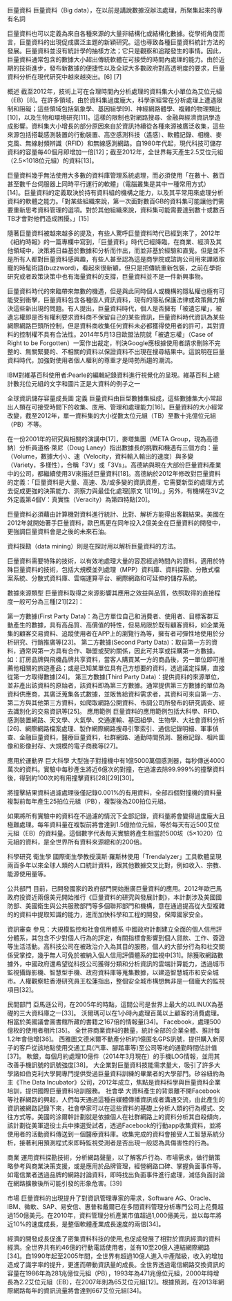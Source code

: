 巨量資料
巨量資料（Big data），在以前是講說數據沒辦法處理，所聚集起來的專有名詞

巨量資料也可以定義為來自各種來源的大量非結構化或結構化數據。從學術角度而言，巨量資料的出現促成廣泛主題的新穎研究。這也導致各種巨量資料統計方法的發展。巨量資料並沒有統計學的抽樣方法；它只是觀察和追蹤發生的事情。因此，巨量資料通常包含的數據大小超出傳統軟體在可接受的時間內處理的能力。由於近期的技術進步，發布新數據的便捷性以及全球大多數政府對高透明度的要求，巨量資料分析在現代研究中越來越突出。[6] [7]


概述
截至2012年，技術上可在合理時間內分析處理的資料集大小單位為艾位元組（EB）[8]。在許多領域，由於資料集過度龐大，科學家經常在分析處理上遭遇限制和阻礙；這些領域包括氣象學、基因組學[9]、神經網路體學、複雜的物理類比[10]，以及生物和環境研究[11]。這樣的限制也對網路搜尋、金融與經濟資訊學造成影響。資料集大小增長的部分原因來自於資訊持續從各種來源被廣泛收集，這些來源包括搭載感測裝置的行動裝置、高空感測科技（遙感）、軟體記錄、相機、麥克風、無線射頻辨識（RFID）和無線感測網路。自1980年代起，現代科技可儲存資料的容量每40個月即增加一倍[12]；截至2012年，全世界每天產生2.5艾位元組（2.5×1018位元組）的資料[13]。

巨量資料幾乎無法使用大多數的資料庫管理系統處理，而必須使用「在數十、數百甚至數千台伺服器上同時平行運行的軟體」（電腦叢集是其中一種常用方式）[14]。巨量資料的定義取決於持有資料組的機構之能力，以及其平常用來處理分析資料的軟體之能力。「對某些組織來說，第一次面對數百GB的資料集可能讓他們需要重新思考資料管理的選項。對於其他組織來說，資料集可能需要達到數十或數百TB才會對他們造成困擾。」[15]

隨著巨量資料被越來越多的提及，有些人驚呼巨量資料時代已經到來了，2012年《紐約時報》的一篇專欄中寫到，「巨量資料」時代已經降臨，在商業、經濟及其他領域中，決策將日益基於數據和分析而作出，而並非基於經驗和直覺。但是並不是所有人都對巨量資料感興趣，有些人甚至認為這是商學院或諮詢公司用來譁眾取寵的時髦術語(buzzword)，看起來很新穎，但只是把傳統重新包裝，之前在學術研究或者政策決策中也有海量資料的支撐，巨量資料並不是一件新興事物。

巨量資料時代的來臨帶來無數的機遇，但是與此同時個人或機構的隱私權也極有可能受到衝擊，巨量資料包含各種個人資訊資料，現有的隱私保護法律或政策無力解決這些新出現的問題。有人提出，巨量資料時代，個人是否擁有「被遺忘權」，被遺忘權即是否有權利要求資料商不保留自己的某些資訊，巨量資料時代資訊為某些網際網路巨頭所控制，但是資料商收集任何資料未必都獲得使用者的許可，其對資料的控制權不具有合法性。2014年5月13日歐盟法院就「被遺忘權」（Case of Right to be Forgotten）一案作出裁定，判決Google應根據使用者請求刪除不完整的、無關緊要的、不相關的資料以保證資料不出現在搜尋結果中。這說明在巨量資料時代，加強對使用者個人權利的尊重才是時勢所趨的潮流。


IBM對維基百科使用者:Pearle的編輯紀錄資料進行視覺化的呈現。維基百科上總計數兆位元組的文字和圖片正是大資料的例子之一

全球資訊儲存容量成長圖
定義
巨量資料由巨型數據集組成，這些數據集大小常超出人類在可接受時間下的收集、庋用、管理和處理能力[16]。巨量資料的大小經常改變，截至2012年，單一資料集的大小從數太位元組（TB）至數十兆億位元組（PB）不等。

在一份2001年的研究與相關的演講中[17]，麥塔集團（META Group，現為高德納）分析員道格·萊尼（Doug Laney）指出數據長的挑戰和機遇有三個方向：量（Volume，數據大小）、速（Velocity，資料輸入輸出的速度）與多變（Variety，多樣性），合稱「3V」或「3Vs」。高德納與現在大部份巨量資料產業中的公司，都繼續使用3V來描述巨量資料[18]。高德納於2012年修改對巨量資料的定義：「巨量資料是大量、高速、及/或多變的資訊資產，它需要新型的處理方式去促成更強的決策能力、洞察力與最佳化處理[原文 1][19]。」另外，有機構在3V之外定義第4個V：真實性（Veracity）為第四特點[20]。

巨量資料必須藉由計算機對資料進行統計、比對、解析方能得出客觀結果。美國在2012年就開始著手巨量資料，歐巴馬更在同年投入2億美金在巨量資料的開發中，更強調巨量資料會是之後的未來石油。

資料探勘（data mining）則是在探討用以解析巨量資料的方法。

巨量資料需要特殊的技術，以有效地處理大量的容忍經過時間內的資料。適用於特殊巨量資料的技術，包括大規模並列處理（MPP）資料庫、資料探勘、分散式檔案系統、分散式資料庫、雲端運算平台、網際網路和可延伸的儲存系統。

數據來源類型
巨量資料取得之來源影響其應用之效益與品質，依照取得的直接程度一般可分為三種[21][22]：

第一方數據(First Party Data)：為己方單位自己和消費者、使用者、目標客群互動產生的數據，具有高品質、高價值的特性，但易局限於既有顧客資料，如企業蒐集的顧客交易資料、追蹤使用者在APP上的瀏覽行為等，擁有者可彈性地使用於分析研究、行銷推廣等[23]。
第二方數據(Second Party Data)：取自第一方的資料，通常與第一方具有合作、聯盟或契約關係，因此可共享或採購第一方數據。如：訂房品牌與飛機品牌共享資料，當客人購買某一方的商品後，另一單位即可推薦他相關的旅遊產品；或是已知某單位具有己方想要的資料，透過議定採購，直接從第一方取得數據[24]。
第三方數據(Third Party Data)：提供資料的來源單位，並非產出該資料的原始者，該資料即為第三方數據。通常提供第三方數據的單位為資料供應商，其廣泛蒐集各式數據，並販售給資料需求者，其資料可來自第一方、第二方與其他第三方資料，如爬取網路公開資料、市調公司所發布的研究調查、經去識別化的交易資訊等[25]。
應用範例
巨量資料的應用範例包括大科學、RFID、感測裝置網路、天文學、大氣學、交通運輸、基因組學、生物學、大社會資料分析[26]、網際網路檔案處理、製作網際網路搜尋引擎索引、通信記錄明細、軍事偵查、金融巨量資料，醫療巨量資料，社群網路、通勤時間預測、醫療記錄、相片圖像和影像封存、大規模的電子商務等[27]。


應用於運動界
巨大科學
大型強子對撞機中有1億5000萬個感測器，每秒傳送4000萬次的資料。實驗中每秒產生將近6億次的對撞，在過濾去除99.999%的撞擊資料後，得到約100次的有用撞擊資料[28][29][30]。

將撞擊結果資料過濾處理後僅記錄0.001%的有用資料，全部四個對撞機的資料量複製前每年產生25拍位元組（PB），複製後為200拍位元組。

如果將所有實驗中的資料在不過濾的情況下全部記錄，資料量將會變得過度龐大且極難處理。每年資料量在複製前將會達到1.5億拍位元組，等於每天有近500艾位元組（EB）的資料量。這個數字代表每天實驗將產生相當於500垓（5×1020）位元組的資料，是全世界所有資料來源總和的200倍。

科學研究
衛生學
國際衛生學教授漢斯·羅斯林使用「Trendalyzer」工具軟體呈現兩百多年以來全球人類的人口統計資料，跟其他數據交叉比對，例如收入、宗教、能源使用量等。

公共部門
目前，已開發國家的政府部門開始推廣巨量資料的應用。2012年歐巴馬政府投資近兩億美元開始推行《巨量資料的研究與發展計劃》，本計劃涉及美國國防部、美國衛生與公共服務部門等多個聯邦部門和機構，意在通過提高從大型複雜的的資料中提取知識的能力，進而加快科學和工程的開發，保障國家安全。

資訊審查
參見：大規模監控和社會信用體系
中國政府計劃建立全面的個人信用評分體系，其包含不少對個人行為的評定，有關指標會影響到個人貸款、工作、簽證等生活活動。高科技公司在被政治介入為其目的服務，個人的大部分行為和社交關係受掌控，幾乎無人可免於被納入個人信用評價體系的監視中[31]。除獲取網路數據外，中國政府還希望從科技公司獲得分類和分析資訊的雲端計算能力，透過城市監視攝錄影機、智慧型手機、政府資料庫等蒐集數據，以建造智慧城市和安全城市。人權觀察駐香港研究員王松蓮指出，整個安全城市構想無非是一個龐大的監視項目[32]。

民間部門
亞馬遜公司，在2005年的時點，這間公司是世界上最大的以LINUX為基礎的三大資料庫之一[33]。
沃爾瑪可以在1小時內處理百萬以上顧客的消費處理。相當於美國議會圖書館所藏的書籍之167倍的情報量[34]。
Facebook，處理500億枚的使用者相片[35]。
全世界商業資料的數量，統計全部的企業全體、推計每1.2年會倍增[36]。
西雅圖文德米爾不動產分析約1億匿名GPS訊號，提供購入新房子的客戶從該地點使用交通工具(汽車、腳踏車等)至公司等地的通勤時間估計值[37]。
軟銀，每個月約處理10億件（2014年3月現在）的手機LOG情報，並用其改善手機訊號的訊號強度[38]。
大企業對巨量資料技能需求量大，吸引了許多大學諸如伯克利大學開專門提供受過巨量資料訓練的畢業者的大學部門。矽谷紐約為主《The Data Incubator》公司，2012年成立，焦點是資料科學與巨量資料企業培訓，提供國際巨量資料培訓服務。
社會學
大資料產生的背景離不開Facebook等社群網路的興起，人們每天通過這種自媒體傳播資訊或者溝通交流，由此產生的資訊被網路記錄下來，社會學家可以在這些資料的基礎上分析人類的行為模式、交往方式等。美國的涂爾幹計劃就是依據個人在社群網路上的資料分析其自殺傾向，該計劃從美軍退役士兵中揀選受試者，透過Facebook的行動app收集資料，並將使用者的活動資料傳送到一個醫療資料庫。收集完成的資料會接受人工智慧系統分析，接著利用預測程式來即時監視受測者是否出現一般認為具傷害性的行為。

商業
運用資料探勘技術，分析網路聲量，以了解客戶行為、市場需求，做行銷策略參考與商業決策支援，或是應用於品牌管理，經營網路口碑、掌握負面事件等。如電信業者透過品牌的網路討論資料，即時找出負面事件進行處理，減低負面討論在網路擴散後所可能引發的形象危害。[39]

市場
巨量資料的出現提升了對資訊管理專家的需求，Software AG、Oracle、IBM、微軟、SAP、易安信、惠普和戴爾已在多間資料管理分析專門公司上花費超過150億美元。在2010年，資料管理分析產業市值超過1,000億美元，並以每年將近10%的速度成長，是整個軟體產業成長速度的兩倍[34]。

經濟的開發成長促進了密集資料科技的使用,也促成發展了相對於資訊經濟的資料經濟。全世界共有約46億的行動電話使用者，並有10至20億人連結網際網路[34]。自1990年起至2005年間，全世界有超過10億人進入中產階級，收入的增加造成了識字率的提升，更進而帶動資訊量的成長。全世界透過電信網路交換資訊的容量在1986年為281兆億位元組（PB），1993年為471兆億位元組，2000年時增長為2.2艾位元組（EB），在2007年則為65艾位元組[12]。根據預測，在2013年網際網路每年的資訊流量將會達到667艾位元組[34]。